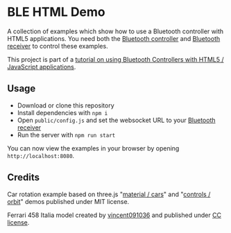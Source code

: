 # BLE HTML Demo

A collection of examples which show how to use a Bluetooth controller with HTML5 applications. You need both the [Bluetooth controller](https://github.com/andypotato/ble-controller-demo) and [Bluetooth receiver](https://github.com/andypotato/ble-receiver-demo) to control these examples.

This project is part of a [tutorial on using Bluetooth Controllers with HTML5 / JavaScript applications](https://medium.com/@andreas.schallwig  "tutorial on using Bluetooth Controllers with HTML5 / JavaScript applications").

## Usage

 - Download or clone this repository
 - Install dependencies with `npm i`
 - Open `public/config.js` and set the websocket URL to your [Bluetooth receiver](https://github.com/andypotato/ble-receiver-demo)
 - Run the server with `npm run start`

You can now view the examples in your browser by opening `http://localhost:8080`.

## Credits

Car rotation example based on three.js "[material / cars](https://github.com/mrdoob/three.js/blob/dev/examples/webgl_materials_cars.html)" and "[controls / orbit](https://github.com/mrdoob/three.js/blob/dev/examples/misc_controls_orbit.html)" demos published under MIT license.

Ferrari 458 Italia model created by [vincent091036](https://sketchfab.com/3d-models/ferrari-458-italia-57bf6cc56931426e87494f554df1dab6) and published under [CC license](https://creativecommons.org/licenses/by/4.0/).




